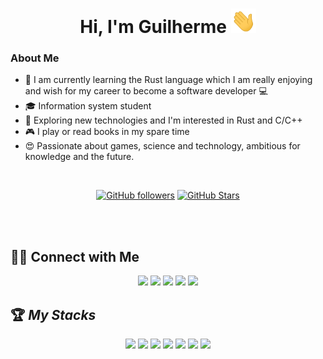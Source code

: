 <!-- <img src="https://raw.githubusercontent.com/Gui-guimaraes/Gui-guimaraes/main/images/gif2.gif" width="100%"> -->

<h1 align="center">Hi, I'm Guilherme <img  src="https://raw.githubusercontent.com/Gui-guimaraes/Gui-guimaraes/main/images/Hi.gif" width="40"> </h1>


 ### About Me 
- 🔭 I am currently learning the Rust language which I am really enjoying and wish for my career to become a software developer 💻
- 🎓 Information system student
- 🤔 Exploring new technologies and I'm interested in Rust and C/C++
- 🎮 I play or read books in my spare time
- 😍 Passionate about games, science and technology, ambitious for knowledge and the future.

<br/>

<div align="center">
 
  [![GitHub followers](https://img.shields.io/github/followers/Guilhqueiroz?logo=GitHub&style=for-the-badge)](https://github.com/GuilhQueiroz?tab=followers) [![GitHub Stars](https://img.shields.io/github/stars/Guilhqueiroz?logo=github&style=for-the-badge)](https://github.com/GuilhQueiroz)

</div>
<!--
## 📊 My Github Stats
<!--
<br/>
<a href="https://github.com/guilhqueiroz"><img alt="guilh Github Stats" height="180em" src="https://github-readme-stats.vercel.app/api?username=guilhqueiroz&show_icons=true&count_private=true&theme=react&hide_border=true&bg_color=0D1117"/></a>
<a href="https://github.com/guilhqueiroz"><img alt="guilh Top Languages" height="180em" src="https://github-readme-stats.vercel.app/api/top-langs/?username=guilhqueiroz&langs_count=10&count_private=true&layout=compact&theme=react&hide_border=true&bg_color=0D1117&hide=javascript"/></a>
<br/>
<b>Note:</b> Top languages is only a metric of the languages my public code consists of and doesn't reflect experience or skill level.
-->
<br/>
<br/>

## 🤝🏻 Connect with Me
<p align="center">
 <a href="https://www.linkedin.com/in/guilhqueiroz/" target="_blank"><img src="https://img.shields.io/badge/-LinkedIn-%230077B5?style=for-the-badge&logo=linkedin&logoColor=white" target="_blank"></a>
<!-- <a href=" " target="_blank"><img src="https://img.shields.io/badge/Discord-5865F2?logo=discord&logoColor=white&style=for-the-badge" target="_blank"></a> -->
<a href="https://www.instagram.com/guilh.guimaraes/?next=%2F" target="_blank"><img src="https://img.shields.io/badge/Instagram-E4405F?logo=instagram&logoColor=white&style=for-the-badge" target="_blank"></a>
<a href="https://steamcommunity.com/id/Forsem/" target="_blank"><img src="https://img.shields.io/badge/-Steam-black?style=for-the-badge&logo=steam&logoColor=white" target="_blank"></a>
<a href="mailto:guiguimaraes.dev@gmail.com" target="_blank" rel="noopener noreferrer"><img src="https://img.shields.io/badge/Gmail-D14836?style=for-the-badge&logo=gmail&logoColor=white"></a>
<a href="https://stackoverflow.com/users/21372308/forsem" target="_blank" rel="noopener noreferrer"><img src="https://img.shields.io/badge/Stack_Overflow-FE7A16?style=for-the-badge&logo=stack-overflow&logoColor=white"></a>
</p>

## 🏆 ***My Stacks***
<div align="center">
 
 <img src="https://img.shields.io/badge/C-00599C?style=for-the-badge&logo=c&logoColor=white"> 
 <img src="https://img.shields.io/badge/C%2B%2B-00599C?style=for-the-badge&logo=c%2B%2B&logoColor=white">
 <img src="https://img.shields.io/badge/GIT-b54e00?style=for-the-badge&logo=git&logoColor=white">
 <img src="https://img.shields.io/badge/VS_Code-007ACC?logo=visual-studio-code&logoColor=white&style=for-the-badge"> 
 <img src="https://img.shields.io/badge/postgres-%23316192.svg?style=for-the-badge&logo=postgresql&logoColor=white"> 
 <img src="https://img.shields.io/badge/MongoDB-%234ea94b.svg?style=for-the-badge&logo=mongodb&logoColor=white"> 
 <img src="https://img.shields.io/badge/mysql-4479A1.svg?style=for-the-badge&logo=mysql&logoColor=white"> 
</div>




<!-- ## 💻 ***Workspace Spec*** -->
